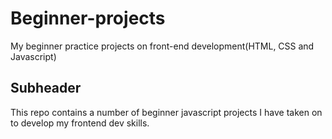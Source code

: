 # Beginner-projects
My beginner practice projects on front-end development(HTML, CSS and Javascript)

## Subheader

This repo contains a number of beginner javascript projects I have taken on to develop my frontend dev skills.